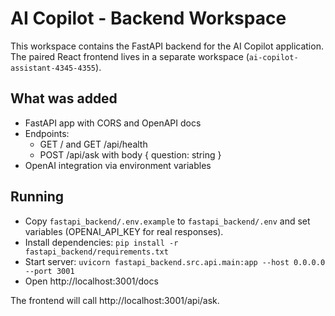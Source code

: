 # AI Copilot - Backend Workspace

This workspace contains the FastAPI backend for the AI Copilot application. The paired React frontend lives in a separate workspace (`ai-copilot-assistant-4345-4355`).

## What was added
- FastAPI app with CORS and OpenAPI docs
- Endpoints:
  - GET / and GET /api/health
  - POST /api/ask with body { question: string }
- OpenAI integration via environment variables

## Running
- Copy `fastapi_backend/.env.example` to `fastapi_backend/.env` and set variables (OPENAI_API_KEY for real responses).
- Install dependencies: `pip install -r fastapi_backend/requirements.txt`
- Start server: `uvicorn fastapi_backend.src.api.main:app --host 0.0.0.0 --port 3001`
- Open http://localhost:3001/docs

The frontend will call http://localhost:3001/api/ask.
